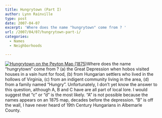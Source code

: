 ```yaml
---
title: Hungrytown (Part I)
author: Lynn Rainville
type: post
date: 2007-04-07
excerpt: 'Where does the name "hungrytown" come from ? '
url: /2007/04/07/hungrytown-part-i/
categories:
  - Names
  - Neighborhoods

---
```

<a href="http://www.locohistory.org/blog/2007/04/07/hungrytown-part-i/hungrytown-on-the-peyton-map-1875/" rel="attachment wp-att-89" title="Hungrytown on the Peyton Map (1875)"><img src="http://www.locohistory.org/blog/wp-content/uploads/2007/04/hungrytownmap.jpg" alt="Hungrytown on the Peyton Map (1875)" /></a>Where does the name &#8220;hungrytown&#8221; come from ? (a) the Great Depression when hobos visited houses in a vain hunt for food, (b) from Hungarian settlers who lived in the hollows of Virginia, (c) from an indigent community living in the area, (d) from a family named &#8220;Hungry&#8221;. Unfortunately, I don&#8217;t yet know the answer to this question, although A, B and C have are all part of local lore. I would suggest that &#8220;c&#8221; or &#8220;d&#8221; is the most likely. &#8220;A&#8221; is not possible because the names appears on an 1875 map, decades before the depression. &#8220;B&#8221; is off the wall, I have never heard of 19th Century Hungarians in Albemarle County.
